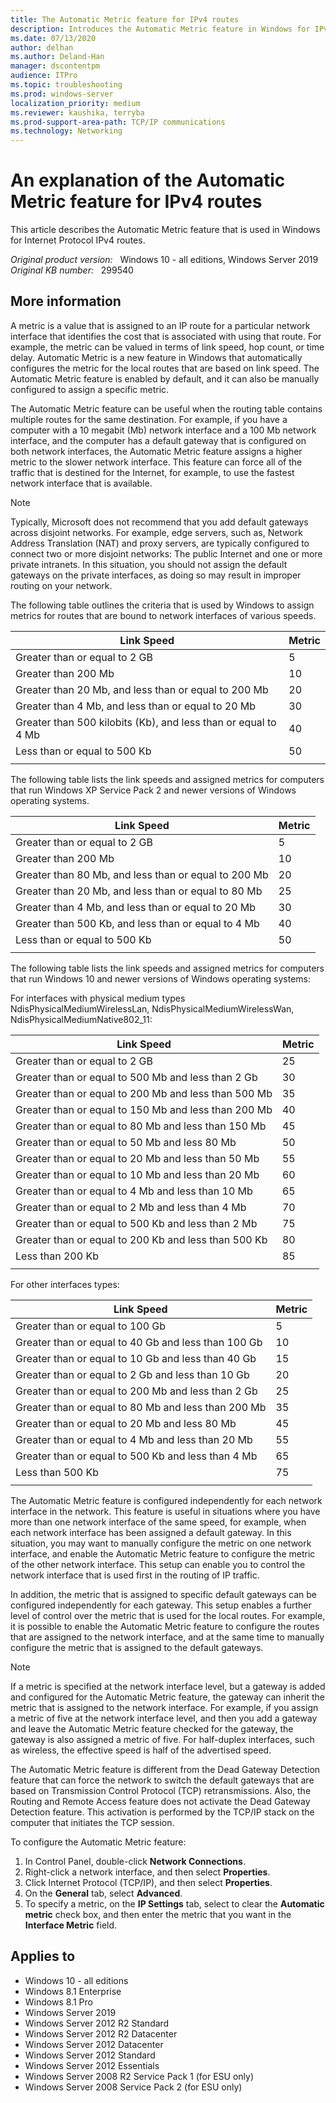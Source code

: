 ```yaml
---
title: The Automatic Metric feature for IPv4 routes
description: Introduces the Automatic Metric feature in Windows for IPv4 routes.
ms.date: 07/13/2020
author: delhan
ms.author: Deland-Han
manager: dscontentpm
audience: ITPro
ms.topic: troubleshooting
ms.prod: windows-server
localization_priority: medium
ms.reviewer: kaushika, terryba
ms.prod-support-area-path: TCP/IP communications
ms.technology: Networking
---
```

# An explanation of the Automatic Metric feature for IPv4 routes

This article describes the Automatic Metric feature that is used in Windows for Internet Protocol IPv4 routes.

_Original product version:_ &nbsp; Windows 10 - all editions, Windows Server 2019  
_Original KB number:_ &nbsp; 299540

## More information

A metric is a value that is assigned to an IP route for a particular network interface that identifies the cost that is associated with using that route. For example, the metric can be valued in terms of link speed, hop count, or time delay. Automatic Metric is a new feature in Windows that automatically configures the metric for the local routes that are based on link speed. The Automatic Metric feature is enabled by default, and it can also be manually configured to assign a specific metric.

The Automatic Metric feature can be useful when the routing table contains multiple routes for the same destination. For example, if you have a computer with a 10 megabit (Mb) network interface and a 100 Mb network interface, and the computer has a default gateway that is configured on both network interfaces, the Automatic Metric feature assigns a higher metric to the slower network interface. This feature can force all of the traffic that is destined for the Internet, for example, to use the fastest network interface that is available.

> [!NOTE]
> Typically, Microsoft does not recommend that you add default gateways across disjoint networks. For example, edge servers, such as, Network Address Translation (NAT) and proxy servers, are typically configured to connect two or more disjoint networks: The public Internet and one or more private intranets. In this situation, you should not assign the default gateways on the private interfaces, as doing so may result in improper routing on your network.

The following table outlines the criteria that is used by Windows to assign metrics for routes that are bound to network interfaces of various speeds.

|Link Speed|Metric|
|---|---|
|Greater than or equal to 2 GB|5|
|Greater than 200 Mb|10|
|Greater than 20 Mb, and less than or equal to 200 Mb|20|
|Greater than 4 Mb, and less than or equal to 20 Mb|30|
|Greater than 500 kilobits (Kb), and less than or equal to 4 Mb|40|
|Less than or equal to 500 Kb|50|
|||

The following table lists the link speeds and assigned metrics for computers that run Windows XP Service Pack 2 and newer versions of Windows operating systems.

|Link Speed|Metric|
|---|---|
|Greater than or equal to 2 GB|5|
|Greater than 200 Mb|10|
|Greater than 80 Mb, and less than or equal to 200 Mb|20|
|Greater than 20 Mb, and less than or equal to 80 Mb|25|
|Greater than 4 Mb, and less than or equal to 20 Mb|30|
|Greater than 500 Kb, and less than or equal to 4 Mb|40|
|Less than or equal to 500 Kb|50|
|||

The following table lists the link speeds and assigned metrics for computers that run Windows 10 and newer versions of Windows operating systems:

For interfaces with physical medium types NdisPhysicalMediumWirelessLan, NdisPhysicalMediumWirelessWan, NdisPhysicalMediumNative802_11:

|Link Speed|Metric|
|---|---|
|Greater than or equal to 2 GB|25|
|Greater than or equal to 500 Mb and less than 2 Gb|30|
|Greater than or equal to 200 Mb and less than 500 Mb|35|
|Greater than or equal to 150 Mb and less than 200 Mb|40|
|Greater than or equal to 80 Mb and less than 150 Mb|45|
|Greater than or equal to 50 Mb and less 80 Mb|50|
|Greater than or equal to 20 Mb and less than 50 Mb|55|
|Greater than or equal to 10 Mb and less than 20 Mb|60|
|Greater than or equal to 4 Mb and less than 10 Mb|65|
|Greater than or equal to 2 Mb and less than 4 Mb|70|
|Greater than or equal to 500 Kb and less than 2 Mb|75|
|Greater than or equal to 200 Kb and less than 500 Kb|80|
|Less than 200 Kb|85|
|||

For other interfaces types:

|Link Speed|Metric|
|---|---|
|Greater than or equal to 100 Gb|5|
|Greater than or equal to 40 Gb and less than 100 Gb|10|
|Greater than or equal to 10 Gb and less than 40 Gb|15|
|Greater than or equal to 2 Gb and less than 10 Gb|20|
|Greater than or equal to 200 Mb and less than 2 Gb|25|
|Greater than or equal to 80 Mb and less than 200 Mb|35|
|Greater than or equal to 20 Mb and less 80 Mb|45|
|Greater than or equal to 4 Mb and less than 20 Mb|55|
|Greater than or equal to 500 Kb and less than 4 Mb|65|
|Less than 500 Kb|75|
|||

The Automatic Metric feature is configured independently for each network interface in the network. This feature is useful in situations where you have more than one network interface of the same speed, for example, when each network interface has been assigned a default gateway. In this situation, you may want to manually configure the metric on one network interface, and enable the Automatic Metric feature to configure the metric of the other network interface. This setup can enable you to control the network interface that is used first in the routing of IP traffic.

In addition, the metric that is assigned to specific default gateways can be configured independently for each gateway. This setup enables a further level of control over the metric that is used for the local routes. For example, it is possible to enable the Automatic Metric feature to configure the routes that are assigned to the network interface, and at the same time to manually configure the metric that is assigned to the default gateways.

> [!NOTE]
> If a metric is specified at the network interface level, but a gateway is added and configured for the Automatic Metric feature, the gateway can inherit the metric that is assigned to the network interface. For example, if you assign a metric of five at the network interface level, and then you add a gateway and leave the Automatic Metric feature checked for the gateway, the gateway is also assigned a metric of five. For half-duplex interfaces, such as wireless, the effective speed is half of the advertised speed.

The Automatic Metric feature is different from the Dead Gateway Detection feature that can force the network to switch the default gateways that are based on Transmission Control Protocol (TCP) retransmissions. Also, the Routing and Remote Access feature does not activate the Dead Gateway Detection feature. This activation is performed by the TCP/IP stack on the computer that initiates the TCP session.

To configure the Automatic Metric feature:

1. In Control Panel, double-click **Network Connections**.
2. Right-click a network interface, and then select **Properties**.
3. Click Internet Protocol (TCP/IP), and then select **Properties**.
4. On the **General** tab, select **Advanced**.
5. To specify a metric, on the **IP Settings** tab, select to clear the **Automatic metric** check box, and then enter the metric that you want in the **Interface Metric** field.

## Applies to

- Windows 10 - all editions
- Windows 8.1 Enterprise
- Windows 8.1 Pro
- Windows Server 2019
- Windows Server 2012 R2 Standard
- Windows Server 2012 R2 Datacenter
- Windows Server 2012 Datacenter
- Windows Server 2012 Standard
- Windows Server 2012 Essentials
- Windows Server 2008 R2 Service Pack 1 (for ESU only)
- Windows Server 2008 Service Pack 2 (for ESU only)
